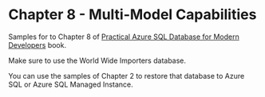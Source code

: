 # Chapter 8 - Multi-Model Capabilities

Samples for to Chapter 8 of [Practical Azure SQL Database for Modern Developers](https://www.apress.com/gp/book/9781484263693) book.

Make sure to use the World Wide Importers database.

You can use the samples of Chapter 2 to restore that database to Azure SQL or Azure SQL Managed Instance.
